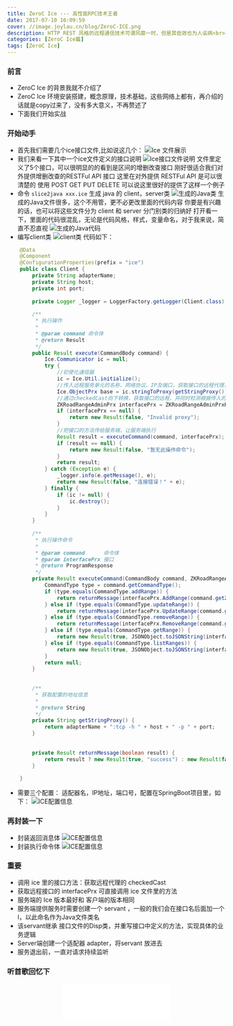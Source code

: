 ```yaml
---
title: ZeroC Ice --- 高性能RPC技术王者
date: 2017-07-10 16:09:59
cover: //image.joylau.cn/blog/ZeroC-ICE.png
description: HTTP REST 风格的远程通信技术可谓风靡一时，但是其低效也为人诟病<br>高性能，多语言支持，跨平台，轻量级是ICE主打的特性<br>本篇文章我将自己总结一下自己使用ZeroC Ice的技术
categories: [ZeroC Ice篇]
tags: [ZeroC Ice]
---
```


<!-- more -->

### 前言
- ZeroC Ice 的背景我就不介绍了
- ZeroC Ice 环境安装搭建，概念原理，技术基础，这些网络上都有，再介绍的话就是copy过来了，没有多大意义，不再赘述了
- 下面我们开始实战


### 开始动手
- 首先我们需要几个ice接口文件,比如说这几个：
![Ice 文件展示](//image.joylau.cn/blog/ZeroC-Ice-1.png)
- 我们来看一下其中一个ice文件定义的接口说明
![Ice接口文件说明](//image.joylau.cn/blog/ZeroC-Ice-2.png)
文件里定义了5个接口，可以很明显的的看到是区间的增删改查接口
刚好很适合我们对外提供增删改查的RESTFul API 接口
这里在对外提供 RESTFul API 是可以很清楚的 使用 POST GET PUT DELETE
可以说这里很好的提供了这样一个例子
- 命令 `slice2java xxx.ice` 生成 java 的 client，server类
![生成的Java类](//image.joylau.cn/blog/ZeroC-Ice-3.png)
生成的Java文件很多，这个不用管，更不必更改里面的代码内容
你要是有兴趣的话，也可以将这些文件分为 client 和 server 分门别类的归纳好
打开看一下，里面的代码很混乱，无论是代码风格，样式，变量命名，对于我来说，简直不忍直视
![生成的Java代码](//image.joylau.cn/blog/ZeroC-Ice-5.png)
- 编写client类
![client类](//image.joylau.cn/blog/ZeroC-Ice-4.png)
代码如下：

``` java
    @Data
    @Component
    @ConfigurationProperties(prefix = "ice")
    public class Client {
        private String adapterName;
        private String host;
        private int port;
    
        private Logger _logger = LoggerFactory.getLogger(Client.class);
    
        /**
         * 执行操作
         *
         * @param command 命令体
         * @return Result
         */
        public Result execute(CommandBody command) {
            Ice.Communicator ic = null;
            try {
                //初使化通信器
                ic = Ice.Util.initialize();
                //传入远程服务单元的名称、网络协议、IP及端口，获取接口的远程代理，这里使用的stringToProxy方式
                Ice.ObjectPrx base = ic.stringToProxy(getStringProxy());
                //通过checkedCast向下转换，获取接口的远程，并同时检测根据传入的名称获取的服务单元是否代理接口，如果不是则返回null对象
                ZKRoadRangeAdminPrx interfacePrx = ZKRoadRangeAdminPrxHelper.checkedCast(base);
                if (interfacePrx == null) {
                    return new Result(false, "Invalid proxy");
                }
                //把接口的方法传给服务端，让服务端执行
                Result result = executeCommand(command, interfacePrx);
                if (result == null) {
                    return new Result(false, "暂无此操作命令");
                }
                return result;
            } catch (Exception e) {
                _logger.info(e.getMessage(), e);
                return new Result(false, "连接错误！" + e);
            } finally {
                if (ic != null) {
                    ic.destroy();
                }
            }
        }
    
        /**
         * 执行操作命令
         *
         * @param command      命令体
         * @param interfacePrx 接口
         * @return ProgramResponse
         */
        private Result executeCommand(CommandBody command, ZKRoadRangeAdminPrx interfacePrx) {
            CommandType type = command.getCommandType();
            if (type.equals(CommandType.addRange)) {
                return returnMessage(interfacePrx.AddRange(command.getZkRoadRange()));
            } else if (type.equals(CommandType.updateRange)) {
                return returnMessage(interfacePrx.UpdateRange(command.getZkRoadRange()));
            } else if (type.equals(CommandType.removeRange)) {
                return returnMessage(interfacePrx.RemoveRange(command.getZkRoadRange().code));
            } else if (type.equals(CommandType.getRange)) {
                return new Result(true, JSONObject.toJSONString(interfacePrx.GetRange(command.getZkRoadRange().code)));
            } else if (type.equals(CommandType.listRanges)) {
                return new Result(true, JSONObject.toJSONString(interfacePrx.ListRanges()));
            }
            return null;
        }
    
    
        /**
         * 获取配置的地址信息
         *
         * @return String
         */
        private String getStringProxy() {
            return adapterName + ":tcp -h " + host + " -p " + port;
        }
    
    
        private Result returnMessage(boolean result) {
            return result ? new Result(true, "success") : new Result(false, "failure");
        }
    
    }
```

- 需要三个配置： 适配器名，IP地址，端口号，配置在SpringBoot项目里，如下：
![ICE配置信息](//image.joylau.cn/blog/ZeroC-Ice-6.png)


### 再封装一下
- 封装返回消息体
![ICE配置信息](//image.joylau.cn/blog/ZeroC-Ice-8.png)
- 封装执行命令体
![ICE配置信息](//image.joylau.cn/blog/ZeroC-Ice-7.png)


### 重要
- 调用 ice 里的接口方法：获取远程代理的 checkedCast 
- 获取远程接口的 interfacePrx 可直接调用 ice 文件里的方法
- 服务端的 Ice 版本最好和 客户端的版本相同
- 服务端提供服务时需要创建一个 servant ，一般的我们会在接口名后面加一个I，以此命名作为Java文件类名
- 该servant继承 接口文件的Disp类，并重写接口中定义的方法，实现具体的业务逻辑
- Server端创建一个适配器 adapter，将servant 放进去
- 服务退出前，一直对请求持续监听


### 听首歌回忆下
<center><iframe frameborder="no" border="0" marginwidth="0" marginheight="0" width=250 height=86 src="//music.163.com/outchain/player?type=2&id=135728&auto=1&height=66"></iframe></center>